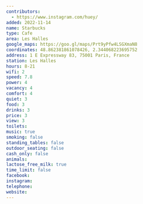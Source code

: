 ```yaml
---
contributors:
  - https://www.instagram.com/huey/
added: 2022-11-14
name: Starbucks
type: Cafe
area: Les Halles
google_maps: https://goo.gl/maps/Prt9yPfw4LSGXmaN8
coordinates: 48.862381861078426, 2.344068223695752
address: 1 E Expressway 83, 75001 Paris, France
station: Les Halles
hours: 8-21
wifi: 2
speed: 7.8
power: 4
vacancy: 4
comfort: 4
quiet: 3
food: 3
drinks: 3
price: 3
view: 3
toilets: 
music: true
smoking: false
standing_tables: false
outdoor_seating: false
cash_only: false
animals: 
lactose_free_milk: true
time_limit: false
facebook: 
instagram: 
telephone: 
website: 
---
```

